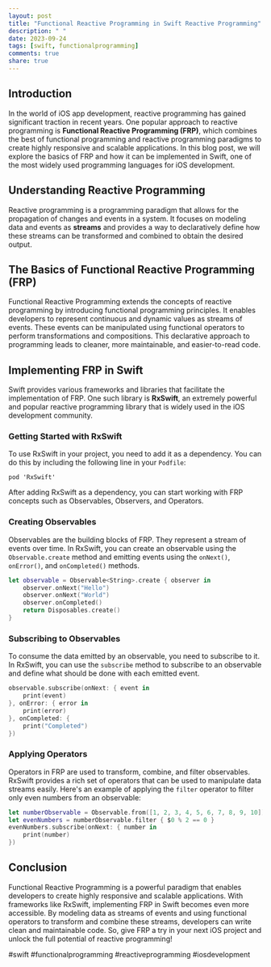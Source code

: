 ```yaml
---
layout: post
title: "Functional Reactive Programming in Swift Reactive Programming"
description: " "
date: 2023-09-24
tags: [swift, functionalprogramming]
comments: true
share: true
---
```


## Introduction
In the world of iOS app development, reactive programming has gained significant traction in recent years. One popular approach to reactive programming is **Functional Reactive Programming (FRP)**, which combines the best of functional programming and reactive programming paradigms to create highly responsive and scalable applications. In this blog post, we will explore the basics of FRP and how it can be implemented in Swift, one of the most widely used programming languages for iOS development.

## Understanding Reactive Programming
Reactive programming is a programming paradigm that allows for the propagation of changes and events in a system. It focuses on modeling data and events as **streams** and provides a way to declaratively define how these streams can be transformed and combined to obtain the desired output.

## The Basics of Functional Reactive Programming (FRP)
Functional Reactive Programming extends the concepts of reactive programming by introducing functional programming principles. It enables developers to represent continuous and dynamic values as streams of events. These events can be manipulated using functional operators to perform transformations and compositions. This declarative approach to programming leads to cleaner, more maintainable, and easier-to-read code.

## Implementing FRP in Swift
Swift provides various frameworks and libraries that facilitate the implementation of FRP. One such library is **RxSwift**, an extremely powerful and popular reactive programming library that is widely used in the iOS development community.

### Getting Started with RxSwift
To use RxSwift in your project, you need to add it as a dependency. You can do this by including the following line in your `Podfile`:

```
pod 'RxSwift'
```

After adding RxSwift as a dependency, you can start working with FRP concepts such as Observables, Observers, and Operators.

### Creating Observables
Observables are the building blocks of FRP. They represent a stream of events over time. In RxSwift, you can create an observable using the `Observable.create` method and emitting events using the `onNext()`, `onError()`, and `onCompleted()` methods.

```swift
let observable = Observable<String>.create { observer in
    observer.onNext("Hello")
    observer.onNext("World")
    observer.onCompleted()
    return Disposables.create()
}
```

### Subscribing to Observables
To consume the data emitted by an observable, you need to subscribe to it. In RxSwift, you can use the `subscribe` method to subscribe to an observable and define what should be done with each emitted event.

```swift
observable.subscribe(onNext: { event in
    print(event)
}, onError: { error in
    print(error)
}, onCompleted: {
    print("Completed")
})
```

### Applying Operators
Operators in FRP are used to transform, combine, and filter observables. RxSwift provides a rich set of operators that can be used to manipulate data streams easily. Here's an example of applying the `filter` operator to filter only even numbers from an observable:

```swift
let numberObservable = Observable.from([1, 2, 3, 4, 5, 6, 7, 8, 9, 10])
let evenNumbers = numberObservable.filter { $0 % 2 == 0 }
evenNumbers.subscribe(onNext: { number in
    print(number)
})
```

## Conclusion
Functional Reactive Programming is a powerful paradigm that enables developers to create highly responsive and scalable applications. With frameworks like RxSwift, implementing FRP in Swift becomes even more accessible. By modeling data as streams of events and using functional operators to transform and combine these streams, developers can write clean and maintainable code. So, give FRP a try in your next iOS project and unlock the full potential of reactive programming!

#swift #functionalprogramming #reactiveprogramming #iosdevelopment